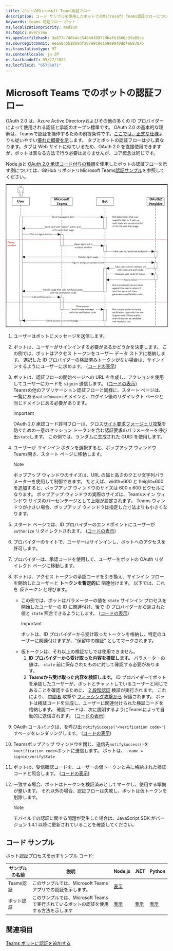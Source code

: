 ```yaml
---
title: ボットのMicrosoft Teams認証フロー
description: コード サンプルを使用したボットでのMicrosoft Teams認証フローについて説明します。
keywords: teams 認証フロー ボット
ms.localizationpriority: medium
ms.topic: overview
ms.openlocfilehash: 3e677c746b4cc548b4f8977dbaf61666c3fa85ce
ms.sourcegitcommit: eeaa8cbb10b9dfa97e9c8e169e9940ddfe683a7b
ms.translationtype: MT
ms.contentlocale: ja-JP
ms.lasthandoff: 05/27/2022
ms.locfileid: "65756871"
---
```

# <a name="authentication-flow-for-bots-in-microsoft-teams"></a>Microsoft Teams でのボットの認証フロー

OAuth 2.0 は、Azure Active Directoryおよびその他の多くの ID プロバイダーによって使用される認証と承認のオープン標準です。 OAuth 2.0 の基本的な理解は、Teamsで認証を操作するための前提条件です。[ここでは、正式な仕様](https://oauth.net/2/)よりも従いやすい[優れた概要を示](https://aaronparecki.com/oauth-2-simplified/)します。 タブとボットの認証フローは少し異なります。タブは Web サイトに似ているため、OAuth 2.0 を直接使用できますが、ボットは異なる方法で行う必要はありませんが、コア概念は同じです。

Node.jsと [OAuth 2.0 承認コード付与の種類](https://oauth.net/2/grant-types/authorization-code/)を使用したボットの認証フローを示す例については、GitHub リポジトリMicrosoft Teams[認証サンプル](https://github.com/OfficeDev/Microsoft-Teams-Samples/tree/main/samples/app-auth/nodejs)を参照してください。

![ボット認証シーケンス図](../../../assets/images/authentication/bot_auth_sequence_diagram.png)

1. ユーザーはボットにメッセージを送信します。
2. ボットは、ユーザーがサインインする必要があるかどうかを決定します。
   この例では、ボットはアクセス トークンをユーザー データ ストアに格納します。 選択した ID プロバイダーの検証済みトークンがない場合は、サインインするようにユーザーに求めます。 ([コードの表示](https://github.com/OfficeDev/microsoft-teams-sample-auth-node/blob/469952a26d618dbf884a3be53c7d921cc580b1e2/src/utils/AuthenticationUtils.ts#L58-L76))
3. ボットは、認証フローの開始ページへの URL を作成し、アクションを使用してユーザーにカードを `signin` 送信します。 ([コードの表示](https://github.com/OfficeDev/microsoft-teams-sample-auth-node/blob/469952a26d618dbf884a3be53c7d921cc580b1e2/src/dialogs/BaseIdentityDialog.ts#L160-L190))</br>
    Teamsの他のアプリケーション認証フローと同様に、スタート ページは、一覧にある`validDomains`ドメインと、ログイン後のリダイレクト ページと同じドメインにある必要があります。
    > [!IMPORTANT]
    > OAuth 2.0 承認コード許可フローは、クロス[サイト要求フォージェリ攻撃](https://en.wikipedia.org/wiki/Cross-site_request_forgery)を防ぐための一意のセッション トークンを含む認証要求のパラメーターを呼び出`state`します。 この例では、ランダムに生成された GUID を使用します。
4. ユーザーが *サインイン* ボタンを選択すると、ポップアップ ウィンドウTeams開き、スタート ページに移動します。
   > [!NOTE]
   > ポップアップ ウィンドウのサイズは、URL の幅と高さのクエリ文字列パラメーターを使用して制御できます。 たとえば、width=600 と height=600 を追加すると、ポップアップ ウィンドウのサイズは 600 x 600 ピクセルになります。 ポップアップ ウィンドウの実際のサイズは、Teamsメイン ウィンドウ サイズのパーセンテージとして上限が設定されます。 Teams ウィンドウが小さい場合、ポップアップ ウィンドウは指定した寸法よりも小さくなります。

5. スタート ページでは、ID プロバイダーのエンドポイントにユーザーが `authorize` リダイレクトされます。 ([コードの表示](https://github.com/OfficeDev/microsoft-teams-sample-auth-node/blob/469952a26d618dbf884a3be53c7d921cc580b1e2/public/html/auth-start.html#L51-L56))
6. プロバイダーのサイトで、ユーザーはサインインし、ボットへのアクセスを許可します。
7. プロバイダーは、承認コードを使用して、ユーザーをボットの OAuth リダイレクト ページに移動します。
8. ボットは、アクセス トークンの承認コードを引き換え、サインイン フローを開始したユーザーと **トークンを暫定的に** 関連付けます。 以下では、これを *仮トークン* と呼びます。
    * この例では、ボットはパラメーターの値を `state` サインイン プロセスを開始したユーザーの ID に関連付け、後で ID プロバイダーから返された値と `state` 照合できるようにします。 ([コードの表示](https://github.com/OfficeDev/microsoft-teams-sample-auth-node/blob/469952a26d618dbf884a3be53c7d921cc580b1e2/src/AuthBot.ts#L70-L99))
      > [!IMPORTANT]
      > ボットは、ID プロバイダーから受け取ったトークンを格納し、特定のユーザーに関連付けますが、"保留中の検証" としてマークされます。
    * 仮トークンは、それ以上の検証なしでは使用できません。
      1. **ID プロバイダーから受け取った内容を検証します。** パラメーターの値は、 `state` 前に保存されたものに対して確認する必要があります。
      1. **Teamsから受け取った内容を検証します。** ID プロバイダーでボットを承認したユーザーが、ボットとチャットしているユーザーと同じであることを確認するために、 [2 段階認証](https://en.wikipedia.org/wiki/Man-in-the-middle_attack) 検証が実行されます。 これにより、 [中間者](https://en.wikipedia.org/wiki/Man-in-the-middle_attack) 攻撃や [フィッシング攻撃から](https://en.wikipedia.org/wiki/Phishing) 保護されます。 ボットは検証コードを生成し、ユーザーに関連付けられた検証コードを格納します。 確認コードは、次に説明するようにTeamsによって自動的に送信されます。 ([コードの表示](https://github.com/OfficeDev/microsoft-teams-sample-auth-node/blob/469952a26d618dbf884a3be53c7d921cc580b1e2/src/AuthBot.ts#L100-L113))
9. OAuth コールバックは、を呼び出 `notifySuccess("<verification code>")`すページをレンダリングします。 ([コードの表示](https://github.com/OfficeDev/microsoft-teams-sample-auth-node/blob/master/src/views/oauth-callback-success.hbs))
10. Teamsポップアップ ウィンドウを閉じ、送信先`notifySuccess()`を`<verification code>`ボットに送信します。 ボットは、 .[](/bot-framework/dotnet/bot-builder-dotnet-activities#invoke) `name = signin/verifyState`
11. ボットは、受信確認コードを、ユーザーの仮トークンと共に格納された検証コードと照合します。 ([コードの表示](https://github.com/OfficeDev/microsoft-teams-sample-auth-node/blob/469952a26d618dbf884a3be53c7d921cc580b1e2/src/dialogs/BaseIdentityDialog.ts#L127-L140))
12. 一致する場合、ボットはトークンを検証済みとしてマークし、使用する準備が整います。 それ以外の場合、認証フローは失敗し、ボットは仮トークンを削除します。

    > [!NOTE]
    > モバイルでの認証に関する問題が発生した場合は、JavaScript SDK がバージョン 1.4.1 以降に更新されていることを確認してください。

## <a name="code-sample"></a>コード サンプル

ボット認証プロセスを示すサンプル コード:

| **サンプルの名前** | **説明** | **Node.js** | **.NET** | **Python** |
|-----------------|----------------|--------------|----------|-----------|
| Teams認証 | このサンプルでは、Microsoft Teams アプリでの認証を示します。 | [表示](https://github.com/OfficeDev/microsoft-teams-sample-auth-node) | | |
| ボット認証 | このサンプルでは、Microsoft Teamsで実行されているボットの認証を使用する方法を示します | [表示](https://github.com/microsoft/BotBuilder-Samples/tree/main/samples/javascript_nodejs/46.teams-auth) | [表示](https://github.com/microsoft/BotBuilder-Samples/tree/main/samples/csharp_dotnetcore/46.teams-auth) | [表示](https://github.com/microsoft/BotBuilder-Samples/tree/main/samples/python/46.teams-auth)

## <a name="see-also"></a>関連項目

[Teams ボットに認証を追加する](add-authentication.md)
